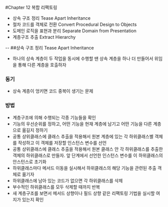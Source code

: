 #Chapter 12 복합 리팩토링
- 상속 구조 정리 Tease Apart Inheritance
- 절차 코드를 객체로 전환 Convert Procedural Design to Objects
- 도메인 로직을 표현과 분리 Separate Domain from Presentation
- 계층구조 추출 Extract Hierarchy

--
##상속 구조 정리 Tease Apart Inheritance
- 하나의 상속 계층이 두 작업을 동시에 수행할 땐 상속 계층을 하나 더 만들어서 위임을 통해 다른 계층을 호출하자

### 동기
- 상속 계층이 엉키면 코드 중복이 생기는 문제

### 방법
- 계층구조에 의해 수행되는 각종 기능들을 확인 
- 기능의 우선순위를 정하고, 어떤 기능을 현재 계층에 남기고 어떤 기능을 다른 계층으로 옮길지 정하기
- 공통 상위클래스에 클래스 추출을 적용해서 원본 계층에 있는 각 하위클래스별 객체를 작성하고 이 객체를 저장할 인스턴스 변수를 선언
- 공통 상위클래스에 클래스 추출을 적용해서 원본 클래스 안 각 하위클래스를 추출한 객체의 하위클래스로 만들자.
앞 단계에서 선언한 인스턴스 변수를 이 하위클래스의 안스턴스로 초기화
- 하위클래스마다 메서드 이동을 실시해서 하위클래스의 해당 기능을 관련된 추출 객체로 옮기자
- 하위클래스에 남아 있는 코드가 없으면 각 하위클래스를 삭제
- 부수적인 하위클래스를 모두 삭제할 때까지 반복 
- 새 계층구조를 보면서 메서드 상향이나 필드 상향 같은 리팩토링 기법을 실시할 여지가 있는지 확인 
